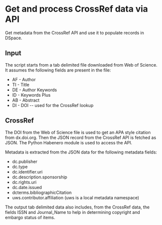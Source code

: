 # Get and process CrossRef data via API

Get metadata from the CrossRef API and use it to populate records in DSpace.

## Input

The script starts from a tab delimited file downloaded from Web of Science. It assumes the following fields are present in the file:
* AF - Author
* TI - Title
* DE - Author Keywords
* ID - Keywords Plus
* AB - Abstract
* DI - DOI -- used for the CrossRef lookup

## CrossRef

The DOI from the Web of Science file is used to get an APA style citation from dx.doi.org. Then the JSON record from the CrossRef API is fetched as JSON. The Python Habenero module is used to access the API.

Metadata is extracted from the JSON data for the following metadata fields:
* dc.publisher
* dc.type
* dc.identifier.uri
* dc.description.sponsorship
* dc.rights.uri
* dc.date.issued
* dcterms.bibliographicCitation
* uws.contributor.affiliation (uws is a local metadata namespace)

The output tab delimited data also includes, from the CrossRef data, the fields ISSN and Journal_Name to help in determining copyright and embargo status of items.
